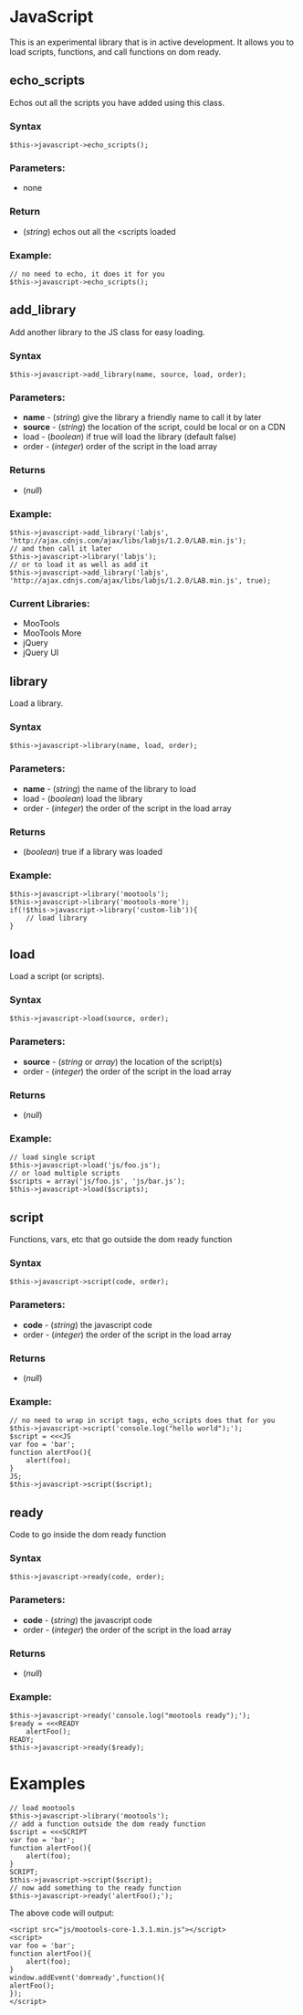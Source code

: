 # JavaScript

This is an experimental library that is in active development. It allows you to load scripts, functions, and call functions on dom ready.

## echo_scripts

Echos out all the scripts you have added using this class.

### Syntax

	$this->javascript->echo_scripts();

### Parameters:

* none

### Return

* (*string*) echos out all the &lt;scripts loaded

### Example:

	// no need to echo, it does it for you
	$this->javascript->echo_scripts();

## add_library

Add another library to the JS class for easy loading.

### Syntax

	$this->javascript->add_library(name, source, load, order);

### Parameters:

* **name** - (*string*) give the library a friendly name to call it by later
* **source** - (*string*) the location of the script, could be local or on a CDN
* load - (*boolean*) if true will load the library (default false)
* order - (*integer*) order of the script in the load array

### Returns

* (*null*)

### Example:

	$this->javascript->add_library('labjs', 'http://ajax.cdnjs.com/ajax/libs/labjs/1.2.0/LAB.min.js');
	// and then call it later
	$this->javascript->library('labjs');
	// or to load it as well as add it
	$this->javascript->add_library('labjs', 'http://ajax.cdnjs.com/ajax/libs/labjs/1.2.0/LAB.min.js', true);

### Current Libraries:

* MooTools
* MooTools More
* jQuery
* jQuery UI

## library

Load a library.

### Syntax

	$this->javascript->library(name, load, order);

### Parameters:

* **name** - (*string*) the name of the library to load
* load - (*boolean*) load the library
* order - (*integer*) the order of the script in the load array

### Returns

* (*boolean*) true if a library was loaded

### Example:

	$this->javascript->library('mootools');
	$this->javascript->library('mootools-more');
	if(!$this->javascript->library('custom-lib')){
		// load library
	}

## load

Load a script (or scripts).

### Syntax

	$this->javascript->load(source, order);

### Parameters:

* **source** - (*string* or *array*) the location of the script(s)
* order - (*integer*) the order of the script in the load array

### Returns

* (*null*)

### Example:

	// load single script
	$this->javascript->load('js/foo.js');
	// or load multiple scripts
	$scripts = array('js/foo.js', 'js/bar.js');
	$this->javascript->load($scripts);

## script

Functions, vars, etc that go outside the dom ready function

### Syntax

	$this->javascript->script(code, order);

### Parameters:

* **code** - (*string*) the javascript code
* order - (*integer*) the order of the script in the load array

### Returns

* (*null*)

### Example:

	// no need to wrap in script tags, echo_scripts does that for you
	$this->javascript->script('console.log("hello world");');
	$script = <<<JS
	var foo = 'bar';
	function alertFoo(){
		alert(foo);
	}
	JS;
	$this->javascript->script($script);

## ready

Code to go inside the dom ready function

### Syntax

	$this->javascript->ready(code, order);

### Parameters:

* **code** - (*string*) the javascript code
* order - (*integer*) the order of the script in the load array

### Returns

* (*null*)

### Example:

	$this->javascript->ready('console.log("mootools ready");');
	$ready = <<<READY
		alertFoo();
	READY;
	$this->javascript->ready($ready);

# Examples

	// load mootools
	$this->javascript->library('mootools');
	// add a function outside the dom ready function
	$script = <<<SCRIPT
	var foo = 'bar';
	function alertFoo(){
		alert(foo);
	}
	SCRIPT;
	$this->javascript->script($script);
	// now add something to the ready function
	$this->javascript->ready('alertFoo();');

The above code will output:

	<script src="js/mootools-core-1.3.1.min.js"></script>
	<script>
	var foo = 'bar';
	function alertFoo(){
	 	alert(foo);
	}
	window.addEvent('domready',function(){
	alertFoo();
	});
	</script>